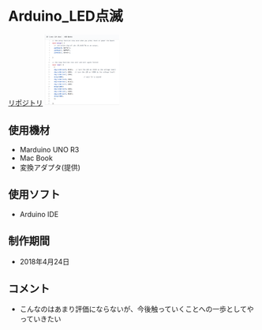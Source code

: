 # Arduino_LED点滅
[リポジトリ](https://github.com/youk720/arduino_led/blob/master/led_button/led_button.ino)
<img src="/image/スクリーンショット 2018-05-23 14.35.27.png" width="30%" height="30%">

## 使用機材
- Marduino UNO R3
- Mac Book
- 変換アダプタ(提供)

## 使用ソフト
- Arduino IDE

## 制作期間
- 2018年4月24日

## コメント
- こんなのはあまり評価にならないが、今後触っていくことへの一歩としてやっていきたい
